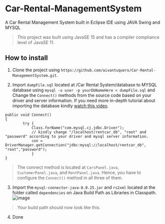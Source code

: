 # Car-Rental-ManagementSystem
A Car Rental Management System built in Eclipse IDE using JAVA Swing and MYSQL


> This project was built using JavaSE 15 and has a compiler compliance level of JavaSE 11.


## How to install

1. Clone the project using `https://github.com/aivantuquero/Car-Rental-ManagementSystem.git`.

2. Import `dumpFile.sql` located at /Car Rental System/database to MYSQL database using `mysql -u user -p yourDbNameHere < dumpFile.sql` and Change the `Connect()` methods from the source code based on your driver and server information. If you need more in-depth tutorial about importing the database kindly [watch this video](https://youtu.be/BsKXzm6qbcM).

```
public void Connect()
{
        try {
            Class.forName("com.mysql.cj.jdbc.Driver");
            // kindly change "/localhost/rentcar_db", "root" and "password" according to your driver and mysql server information.
            con = DriverManager.getConnection("jdbc:mysql://localhost/rentcar_db", "root","password");
            }
}            
``` 
>The connect method is located at `CarsPanel.java`, `CustomerPanel.java`, and `RentPanel.java`. Hence, you have to configure the `Connect()` method in all three of them.

3. Import the `mysql-connector-java-8.0.25.jar` and `rs2xml` located at the folder called `dependencies` on Java Build Path as Libraries in Classpath.
![image](https://user-images.githubusercontent.com/54162088/121796911-49593d80-cc4f-11eb-8eb5-a22ebd9117f7.png)
>Your build path should now look like this.

4. Done

